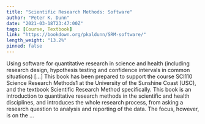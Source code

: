 ```yaml
---
title: "Scientific Research Methods: Software"
author: "Peter K. Dunn"
date: "2021-03-18T23:47:00Z"
tags: [Course, Textbook]
link: "https://bookdown.org/pkaldunn/SRM-software/"
length_weight: "13.2%"
pinned: false
---
```


Using software for quantitative research in science and health (including research design, hypothesis testing and confidence intervals in common situations) [...] This book has been prepared to support the course
SCI110 Science Research Methods1
at the
University of the Sunshine Coast (USC),
and the textbook
Scientific Research Method
specifically. This book is an introduction to quantitative research methods in the scientific and health disciplines,
and introduces the whole research process,
from asking a research question to analysis and reporting of the data.
The focus, however, is on the ...
